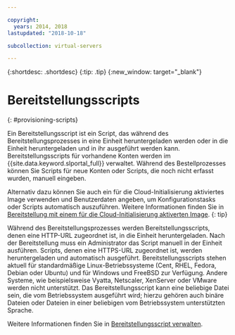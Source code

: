 ```yaml
---

copyright:
  years: 2014, 2018
lastupdated: "2018-10-18"

subcollection: virtual-servers

---
```


{:shortdesc: .shortdesc}
{:tip: .tip}
{:new_window: target="_blank"}

# Bereitstellungsscripts
{: #provisioning-scripts}

Ein Bereitstellungsscript ist ein Script, das während des Bereitstellungsprozesses in eine Einheit heruntergeladen werden oder in die Einheit heruntergeladen und in ihr ausgeführt werden kann. Bereitstellungsscripts für vorhandene Konten werden im {{site.data.keyword.slportal_full}} verwaltet. Während des Bestellprozesses können Sie Scripts für neue Konten oder Scripts, die noch nicht erfasst wurden, manuell eingeben.

Alternativ dazu können Sie auch ein für die Cloud-Initialisierung aktiviertes Image verwenden und Benutzerdaten angeben, um Konfigurationstasks oder Scripts automatisch auszuführen. Weitere Informationen finden Sie in [Bereitstellung mit einem für die Cloud-Initialisierung aktiverten Image](/docs/infrastructure/image-templates?topic=image-templates-provisioning-with-a-cloud-init-enabled-image#provisioning-with-a-cloud-init-enabled-image).
{: tip}

Während des Bereitstellungsprozesses werden Bereitstellungsscripts, denen eine HTTP-URL zugeordnet ist, in die Einheit heruntergeladen. Nach der Bereitstellung muss ein Administrator das Script manuell in der Einheit ausführen. Scripts, denen eine HTTPS-URL zugeordnet ist, werden heruntergeladen und automatisch ausgeführt. Bereitstellungsscripts stehen aktuell für standardmäßige Linux-Betriebssysteme (Cent, RHEL, Fedora, Debian oder Ubuntu) und für Windows und FreeBSD zur Verfügung. Andere Systeme, wie beispielsweise Vyatta, Netscaler, XenServer oder VMware werden nicht unterstützt. Das Bereitstellungsscript kann eine beliebige Datei sein, die vom Betriebssystem ausgeführt wird; hierzu gehören auch binäre Dateien oder Dateien in einer beliebigen vom Betriebssystem unterstützten Sprache.

Weitere Informationen finden Sie in [Bereitstellungsscript verwalten](/docs/vsi?topic=virtual-servers-managing-a-provisioning-script).
